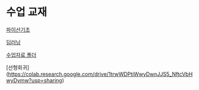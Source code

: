 # 수업 교재

[파이선기초](https://docs.google.com/presentation/d/1H0ftWU1Kdst1Ap0wQtqc5oN13KM0tKFHeH8C_4iF-4o/edit?usp=sharing)

[딥러닝](https://docs.google.com/presentation/d/1lrMb16HPS9u0gcnrTodC3ZW3ZhW1yezMxKnHkK2wnAM/edit#slide=id.g15d37e583ae_0_0)

[수업자료 폴더](https://drive.google.com/drive/folders/1W4TaZHOXEU9OPFg-71fc2bHlqg2KSVww?usp=share_link)

[선형회귀] (https://colab.research.google.com/drive/1trwWDPtiWwyDwnJJS5_NftcVbHwyDymw?usp=sharing)

